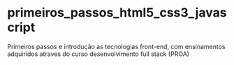 # primeiros_passos_html5_css3_javascript
Primeiros passos e introdução as tecnologias front-end, com ensinamentos adquiridos atraves do curso desenvolvimento full stack  (PROA)
